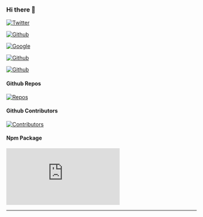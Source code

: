 ### Hi there 👋

[![Twitter](https://badge.eu.org/static/USAing/555?opacity=1&icon=twitter&iconcolor=3bc8f4)](https://badge.eu.org)

[![Github](https://badge.eu.org/static/USAing/555?opacity=1&icon=github&iconcolor=3bc8f4)](https://badge.eu.org)

[![Google](https://badge.eu.org/static/USAing%40gmail.com/2196f3?opacity=1&icon=google&iconcolor=dc4a3d)](https://badge.eu.org)

[![Github](https://badge.eu.org/static/1FYbZECgs3V3zRx6P7yAu2nCDXP2DHpwt8/55A?opacity=1&icon=bitcoin&iconcolor=F9A136)](https://badge.eu.org)

[![Github](https://badge.eu.org/static/Sponsor/f6f8fa?icon=heart&iconcolor=ea4aaa&stroke=d1d9e0&textcolor=555)](https://badge.eu.org)

#### Github Repos

[![Repos](https://badge.eu.org/github/repos/USAing/QRCode)](https://badge.eu.org)

#### Github Contributors

[![Contributors](https://badge.eu.org/github/contributors/yakeing/QRCode)](https://badge.eu.org)

#### Npm Package

[![Contributors](https://badge.eu.org/npm/package/https.js)](https://badge.eu.org)

---
